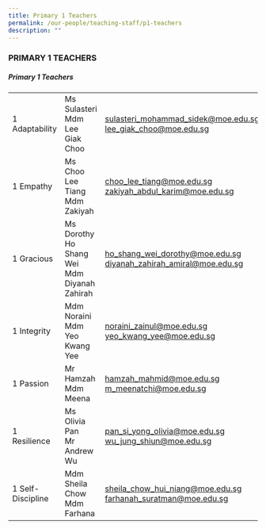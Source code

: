 ```yaml
---
title: Primary 1 Teachers
permalink: /our-people/teaching-staff/p1-teachers
description: ""
---
```


### PRIMARY 1 TEACHERS

##### Primary 1 Teachers
|  	|  	|  	|
|---	|---	|---	|
| 1 Adaptability 	| Ms Sulasteri<br>Mdm Lee Giak Choo 	| [sulasteri\_mohammad\_sidek@moe.edu.sg](mailto:sulasteri_mohammad_sidek@moe.edu.sg)  <br>[lee\_giak\_choo@moe.edu.sg](mailto:lee_giak_choo@moe.edu.sg) 	|
| 1 Empathy 	| Ms Choo Lee Tiang<br>Mdm Zakiyah 	| [choo\_lee\_tiang@moe.edu.sg](mailto:choo_lee_tiang@moe.edu.sg)  <br>[zakiyah\_abdul\_karim@moe.edu.sg](mailto:zakiyah_abdul_karim@moe.edu.sg)	|
| 1 Gracious 	| Ms Dorothy Ho Shang Wei<br>Mdm Diyanah Zahirah 	| [ho\_shang\_wei\_dorothy@moe.edu.sg](mailto:ho_shang_wei_dorothy@moe.edu.sg)  <br>[diyanah\_zahirah\_amiral@moe.edu.sg](mailto:diyanah_zahirah_amiral@moe.edu.sg) 	|
| 1 Integrity 	| Mdm Noraini<br>Mdm Yeo Kwang Yee 	| [noraini\_zainul@moe.edu.sg](mailto:noraini_zainul@moe.edu.sg)  <br>[yeo\_kwang\_yee@moe.edu.sg](mailto:yeo_kwang_yee@moe.edu.sg)	|
| 1 Passion 	| Mr Hamzah<br>Mdm Meena 	| [hamzah\_mahmid@moe.edu.sg](mailto:hamzah_mahmid@moe.edu.sg)  <br>[m\_meenatchi@moe.edu.sg](mailto:m_meenatchi@moe.edu.sg)	|
| 1 Resilience 	| Ms Olivia Pan<br>Mr Andrew Wu 	| [pan\_si\_yong\_olivia@moe.edu.sg](mailto:pan_si_yong_olivia@moe.edu.sg)  <br>[wu\_jung\_shiun@moe.edu.sg](mailto:wu_jung_shiun@moe.edu.sg) 	|
|  1 Self-Discipline 	| Mdm Sheila Chow<br>Mdm Farhana 	| [sheila\_chow\_hui\_niang@moe.edu.sg](mailto:sheila_chow_hui_niang@moe.edu.sg)  <br>[farhanah\_suratman@moe.edu.sg](mailto:farhanah_suratman@moe.edu.sg)	|